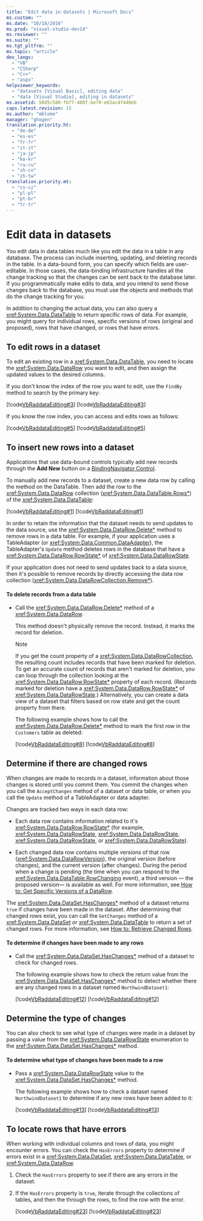 ```yaml
---
title: "Edit data in datasets | Microsoft Docs"
ms.custom: ""
ms.date: "10/18/2016"
ms.prod: "visual-studio-dev14"
ms.reviewer: ""
ms.suite: ""
ms.tgt_pltfrm: ""
ms.topic: "article"
dev_langs: 
  - "VB"
  - "CSharp"
  - "C++"
  - "aspx"
helpviewer_keywords: 
  - "datasets [Visual Basic], editing data"
  - "data [Visual Studio], editing in datasets"
ms.assetid: 50d5c580-fbf7-408f-be70-e63ac4f4d0eb
caps.latest.revision: 15
ms.author: "mblome"
manager: "ghogen"
translation.priority.ht: 
  - "de-de"
  - "es-es"
  - "fr-fr"
  - "it-it"
  - "ja-jp"
  - "ko-kr"
  - "ru-ru"
  - "zh-cn"
  - "zh-tw"
translation.priority.mt: 
  - "cs-cz"
  - "pl-pl"
  - "pt-br"
  - "tr-tr"
---
```

# Edit data in datasets
You edit data in data tables much like you edit the data in a table in any database. The process can include inserting, updating, and deleting records in the table. In a data-bound form, you can specify which fields are user-editable. In those cases, the data-binding infrastructure handles all the change tracking so that the changes can be sent back to the database later. If you programmatically make edits to data, and you intend to send those changes back to the database, you must use the objects and methods that do the change tracking for you.  
  
 In addition to changing the actual data, you can also query a <xref:System.Data.DataTable> to return specific rows of data. For example, you might query for individual rows, specific versions of rows (original and proposed),  rows that have changed, or rows that have errors.  
  
## To edit rows in a dataset  
 To edit an existing row in a <xref:System.Data.DataTable>, you need to locate the <xref:System.Data.DataRow> you want to edit, and then assign the updated values to the desired columns.  
  
 If you don't know the index of the row you want to edit, use the `FindBy` method to search by the primary key:  
  
 [!code[VbRaddataEditing#3](../data-tools/codesnippet/CSharp/edit-data-in-datasets_1.cs)]
[!code[VbRaddataEditing#3](../data-tools/codesnippet/VisualBasic/edit-data-in-datasets_1.vb)]  
  
 If you know the row index, you can access and edits rows as follows:  
  
 [!code[VbRaddataEditing#5](../data-tools/codesnippet/CSharp/edit-data-in-datasets_2.cs)]
[!code[VbRaddataEditing#5](../data-tools/codesnippet/VisualBasic/edit-data-in-datasets_2.vb)]  
  
## To insert new rows into a dataset  
 Applications that use data-bound controls typically add new records through the **Add New** button on a [BindingNavigator Control](../Topic/BindingNavigator%20Control%20\(Windows%20Forms\).md).  
  
 To manually add new records to a dataset, create a new data row by calling the method on the DataTable. Then add the row to the <xref:System.Data.DataRow> collection (<xref:System.Data.DataTable.Rows*>) of the <xref:System.Data.DataTable>:  
  
 [!code[VbRaddataEditing#1](../data-tools/codesnippet/CSharp/edit-data-in-datasets_3.cs)]
[!code[VbRaddataEditing#1](../data-tools/codesnippet/VisualBasic/edit-data-in-datasets_3.vb)]  
  
 In order to retain the information that the dataset needs to send updates to the data source, use the <xref:System.Data.DataRow.Delete*> method to remove rows in a data table. For example, if your application uses a TableAdapter (or <xref:System.Data.Common.DataAdapter>), the TableAdapter's `Update` method deletes rows in the database that have a <xref:System.Data.DataRow.RowState*> of <xref:System.Data.DataRowState>.  
  
 If your application does not need to send updates back to a data source, then it's possible to remove records by directly accessing the data row collection (<xref:System.Data.DataRowCollection.Remove*>).  
  
#### To delete records from a data table  
  
-   Call the <xref:System.Data.DataRow.Delete*> method of a <xref:System.Data.DataRow>.  
  
     This method doesn't physically remove the record. Instead, it marks the record for deletion.  
  
    > [!NOTE]
    >  If you get the count property of a <xref:System.Data.DataRowCollection>, the resulting count includes records that have been marked for deletion. To get an accurate count of records that aren't marked for deletion, you can loop through the collection looking at the <xref:System.Data.DataRow.RowState*> property of each record. (Records marked for deletion have a <xref:System.Data.DataRow.RowState*> of <xref:System.Data.DataRowState>.) Alternatively, you can create a data view of a dataset that filters based on row state and get the count property from there.  
  
     The following example shows how to call the <xref:System.Data.DataRow.Delete*> method to mark the first row in the `Customers` table as deleted:  
  
     [!code[VbRaddataEditing#8](../data-tools/codesnippet/CSharp/edit-data-in-datasets_4.cs)]
[!code[VbRaddataEditing#8](../data-tools/codesnippet/VisualBasic/edit-data-in-datasets_4.vb)]  
  
## Determine if there are changed rows  
 When changes are made to records in a dataset, information about those changes is stored until you commit them. You commit the changes  when you call the `AcceptChanges` method of a dataset or data table, or when you call the `Update` method of a TableAdapter or data adapter.  
  
 Changes are tracked two ways in each data row:  
  
-   Each data row contains information related to it's <xref:System.Data.DataRow.RowState*> (for example, <xref:System.Data.DataRowState>, <xref:System.Data.DataRowState>, <xref:System.Data.DataRowState>, or <xref:System.Data.DataRowState>).  
  
-   Each changed data row contains multiple versions of that row (<xref:System.Data.DataRowVersion>), the original version (before changes), and the current version (after changes). During the period when a change is pending (the time when you can respond to the <xref:System.Data.DataTable.RowChanging> event), a third version — the proposed version— is available as well. For more information, see [How to: Get Specific Versions of a DataRow](../data-tools/how-to--get-specific-versions-of-a-datarow.md).  
  
 The <xref:System.Data.DataSet.HasChanges*> method of a dataset returns `true` if changes have been made in the dataset. After determining that changed rows exist, you can call the `GetChanges` method of a <xref:System.Data.DataSet> or <xref:System.Data.DataTable> to return a set of changed rows. For more information, see [How to: Retrieve Changed Rows](../Topic/How%20to:%20Retrieve%20Changed%20Rows.md).  
  
#### To determine if changes have been made to any rows  
  
-   Call the <xref:System.Data.DataSet.HasChanges*> method of a dataset to check for changed rows.  
  
     The following example shows how to check the return value from the <xref:System.Data.DataSet.HasChanges*> method to detect whether there are any changed rows in a dataset named `NorthwindDataset1`:  
  
     [!code[VbRaddataEditing#12](../data-tools/codesnippet/CSharp/edit-data-in-datasets_5.cs)]
[!code[VbRaddataEditing#12](../data-tools/codesnippet/VisualBasic/edit-data-in-datasets_5.vb)]  
  
## Determine the type of changes  
 You can also check to see what type of changes were made in a dataset by passing a value from the <xref:System.Data.DataRowState> enumeration to the <xref:System.Data.DataSet.HasChanges*> method.  
  
#### To determine what type of changes have been made to a row  
  
-   Pass a <xref:System.Data.DataRowState> value to the <xref:System.Data.DataSet.HasChanges*> method.  
  
     The following example shows how to check a dataset named `NorthwindDataset1` to determine if any new rows have been added to it:  
  
     [!code[VbRaddataEditing#13](../data-tools/codesnippet/CSharp/edit-data-in-datasets_6.cs)]
[!code[VbRaddataEditing#13](../data-tools/codesnippet/VisualBasic/edit-data-in-datasets_6.vb)]  
  
## To locate rows that have errors  
 When working with individual columns and rows of data, you might encounter errors. You can check the `HasErrors` property to determine if errors exist in a <xref:System.Data.DataSet>, <xref:System.Data.DataTable>, or <xref:System.Data.DataRow>.  
  
1.  Check the `HasErrors` property to see if there are any errors in the dataset.  
  
2.  If the `HasErrors` property is `true`, iterate through the collections of tables, and then the through the rows, to find the row with the error.  
  
     [!code[VbRaddataEditing#23](../data-tools/codesnippet/CSharp/edit-data-in-datasets_7.cs)]
[!code[VbRaddataEditing#23](../data-tools/codesnippet/VisualBasic/edit-data-in-datasets_7.vb)]